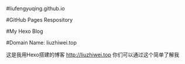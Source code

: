 

#liufengyuqing.github.io

#GitHub Pages Respository

#My Hexo Blog

#Domain Name: liuzhiwei.top

这是我用Hexo搭建的博客 http://liuzhiwei.top 你们可以通过这个简单了解我

